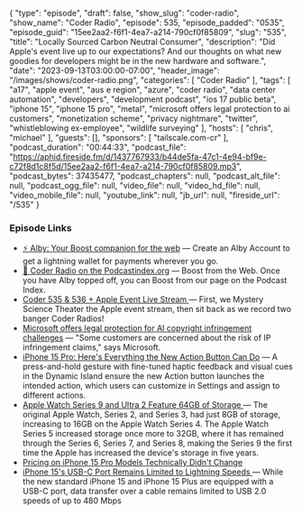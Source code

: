 {
  "type": "episode",
  "draft": false,
  "show_slug": "coder-radio",
  "show_name": "Coder Radio",
  "episode": 535,
  "episode_padded": "0535",
  "episode_guid": "15ee2aa2-f6f1-4ea7-a214-790cf0f85809",
  "slug": "535",
  "title": "Locally Sourced Carbon Neutral Consumer",
  "description": "Did Apple's event live up to our expectations? And our thoughts on what new goodies for developers might be in the new hardware and software.",
  "date": "2023-09-13T03:00:00-07:00",
  "header_image": "/images/shows/coder-radio.png",
  "categories": [
    "Coder Radio"
  ],
  "tags": [
    "a17",
    "apple event",
    "aus e region",
    "azure",
    "coder radio",
    "data center automation",
    "developers",
    "development podcast",
    "ios 17 public beta",
    "iphone 15",
    "iphone 15 pro",
    "metal",
    "microsoft offers legal protection to ai customers",
    "monetization scheme",
    "privacy nightmare",
    "twitter",
    "whistleblowing ex-employee",
    "wildlife surveying"
  ],
  "hosts": [
    "chris",
    "michael"
  ],
  "guests": [],
  "sponsors": [
    "tailscale.com-cr"
  ],
  "podcast_duration": "00:44:33",
  "podcast_file": "https://aphid.fireside.fm/d/1437767933/b44de5fa-47c1-4e94-bf9e-c72f8d1c8f5d/15ee2aa2-f6f1-4ea7-a214-790cf0f85809.mp3",
  "podcast_bytes": 37435477,
  "podcast_chapters": null,
  "podcast_alt_file": null,
  "podcast_ogg_file": null,
  "video_file": null,
  "video_hd_file": null,
  "video_mobile_file": null,
  "youtube_link": null,
  "jb_url": null,
  "fireside_url": "/535"
}


### Episode Links

  * [⚡ Alby: Your Boost companion for the web](https://getalby.com/ "⚡ Alby: Your Boost companion for the web") — Create an Alby Account to get a lightning wallet for payments wherever you go. 
  * [🎉 Coder Radio on the Podcastindex.org](https://podcastindex.org/podcast/487548 "🎉 Coder Radio on the Podcastindex.org") — Boost from the Web. Once you have Alby topped off, you can Boost from our page on the Podcast Index.
  * [Coder 535 & 536 + Apple Event Live Stream ](https://jupiter.tube/w/uupoH7RsGENkvipKsnoqEu "Coder 535 & 536 + Apple Event Live Stream ") — First, we Mystery Science Theater the Apple event stream, then sit back as we record two banger Coder Radios!
  * [Microsoft offers legal protection for AI copyright infringement challenges](https://arstechnica.com/information-technology/2023/09/microsoft-offers-legal-protection-for-ai-copyright-infringement-challenges/ "Microsoft offers legal protection for AI copyright infringement challenges") — "Some customers are concerned about the risk of IP infringement claims," says Microsoft.
  * [iPhone 15 Pro: Here's Everything the New Action Button Can Do](https://www.macrumors.com/2023/09/12/iphone-15-pro-action-button-everything-it-can-do/ "iPhone 15 Pro: Here's Everything the New Action Button Can Do") — A press-and-hold gesture with fine-tuned haptic feedback and visual cues in the Dynamic Island ensure the new Action button launches the intended action, which users can customize in Settings and assign to different actions. 
  * [Apple Watch Series 9 and Ultra 2 Feature 64GB of Storage ](https://www.macrumors.com/2023/09/12/apple-watch-series-9-and-ultra-2-64gb-storage/ "Apple Watch Series 9 and Ultra 2 Feature 64GB of Storage ") — The original Apple Watch, Series 2, and Series 3, had just 8GB of storage, increasing to 16GB on the Apple Watch Series 4. The Apple Watch Series 5 increased storage once more to 32GB, where it has remained through the Series 6, Series 7, and Series 8, making the Series 9 the first time the Apple has increased the device's storage in five years. 
  * [Pricing on iPhone 15 Pro Models Technically Didn't Change ](https://www.macrumors.com/2023/09/12/iphone-15-pro-pricing/ "Pricing on iPhone 15 Pro Models Technically Didn't Change ")
  * [iPhone 15's USB-C Port Remains Limited to Lightning Speeds ](https://www.macrumors.com/2023/09/12/iphone-15-usb-port-limited-to-lightning-speeds/ "iPhone 15's USB-C Port Remains Limited to Lightning Speeds ") — While the new standard iPhone 15 and iPhone 15 Plus are equipped with a USB-C port, data transfer over a cable remains limited to USB 2.0 speeds of up to 480 Mbps


